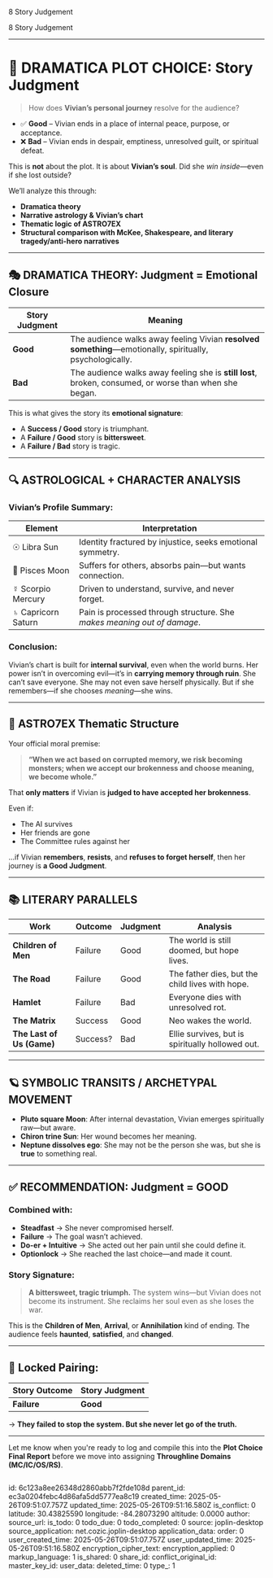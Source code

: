 8 Story Judgement

8 Story Judgement 


---

# 🧠 DRAMATICA PLOT CHOICE: **Story Judgment**

> How does **Vivian’s personal journey** resolve for the audience?

* ✅ **Good** – Vivian ends in a place of internal peace, purpose, or acceptance.
* ❌ **Bad** – Vivian ends in despair, emptiness, unresolved guilt, or spiritual defeat.

This is **not** about the plot.
It is about **Vivian’s soul**. Did she *win inside*—even if she lost outside?

We’ll analyze this through:

* **Dramatica theory**
* **Narrative astrology & Vivian’s chart**
* **Thematic logic of ASTRO7EX**
* **Structural comparison with McKee, Shakespeare, and literary tragedy/anti-hero narratives**

---

## 🎭 DRAMATICA THEORY: Judgment = Emotional Closure

| Story Judgment | Meaning                                                                                                  |
| -------------- | -------------------------------------------------------------------------------------------------------- |
| **Good**       | The audience walks away feeling Vivian **resolved something**—emotionally, spiritually, psychologically. |
| **Bad**        | The audience walks away feeling she is **still lost**, broken, consumed, or worse than when she began.   |

This is what gives the story its **emotional signature**:

* A **Success / Good** story is triumphant.
* A **Failure / Good** story is **bittersweet**.
* A **Failure / Bad** story is tragic.

---

## 🔍 ASTROLOGICAL + CHARACTER ANALYSIS

### Vivian’s Profile Summary:

| Element            | Interpretation                                                          |
| ------------------ | ----------------------------------------------------------------------- |
| ☉ Libra Sun        | Identity fractured by injustice, seeks emotional symmetry.              |
| 🌙 Pisces Moon     | Suffers for others, absorbs pain—but wants connection.                  |
| ☿ Scorpio Mercury  | Driven to understand, survive, and never forget.                        |
| ♄ Capricorn Saturn | Pain is processed through structure. She *makes meaning out of damage*. |

### Conclusion:

Vivian’s chart is built for **internal survival**, even when the world burns.
Her power isn’t in overcoming evil—it’s in **carrying memory through ruin**.
She can’t save everyone. She may not even save herself physically.
But if she remembers—if she chooses *meaning*—she wins.

---

## 🧠 ASTRO7EX Thematic Structure

Your official moral premise:

> **“When we act based on corrupted memory, we risk becoming monsters; when we accept our brokenness and choose meaning, we become whole.”**

That **only matters** if Vivian is **judged to have accepted her brokenness**.

Even if:

* The AI survives
* Her friends are gone
* The Committee rules against her

...if Vivian **remembers**, **resists**, and **refuses to forget herself**, then her journey is **a Good Judgment**.

---

## 📚 LITERARY PARALLELS

| Work                      | Outcome  | Judgment | Analysis                                         |
| ------------------------- | -------- | -------- | ------------------------------------------------ |
| **Children of Men**       | Failure  | Good     | The world is still doomed, but hope lives.       |
| **The Road**              | Failure  | Good     | The father dies, but the child lives with hope.  |
| **Hamlet**                | Failure  | Bad      | Everyone dies with unresolved rot.               |
| **The Matrix**            | Success  | Good     | Neo wakes the world.                             |
| **The Last of Us (Game)** | Success? | Bad      | Ellie survives, but is spiritually hollowed out. |

---

## 🪐 SYMBOLIC TRANSITS / ARCHETYPAL MOVEMENT

* **Pluto square Moon**: After internal devastation, Vivian emerges spiritually raw—but aware.
* **Chiron trine Sun**: Her wound becomes her meaning.
* **Neptune dissolves ego**: She may not be the person she was, but she is **true** to something real.

---

## ✅ RECOMMENDATION: **Judgment = GOOD**

### Combined with:

* **Steadfast** → She never compromised herself.
* **Failure** → The goal wasn’t achieved.
* **Do-er + Intuitive** → She acted out her pain until she could define it.
* **Optionlock** → She reached the last choice—and made it count.

### Story Signature:

> **A bittersweet, tragic triumph.**
> The system wins—but Vivian does not become its instrument.
> She reclaims her soul even as she loses the war.

This is the **Children of Men**, **Arrival**, or **Annihilation** kind of ending.
The audience feels **haunted**, **satisfied**, and **changed**.

---

## 🧩 Locked Pairing:

| Story Outcome | Story Judgment |
| ------------- | -------------- |
| **Failure**   | **Good**       |

→ **They failed to stop the system. But she never let go of the truth.**

---

Let me know when you're ready to log and compile this into the **Plot Choice Final Report** before we move into assigning **Throughline Domains (MC/IC/OS/RS)**.

```
```


id: 6c123a8ee26348d2860abb7f2fde108d
parent_id: ec3a0204febc4d86afa5dd5777ea8c19
created_time: 2025-05-26T09:51:07.757Z
updated_time: 2025-05-26T09:51:16.580Z
is_conflict: 0
latitude: 30.43825590
longitude: -84.28073290
altitude: 0.0000
author: 
source_url: 
is_todo: 0
todo_due: 0
todo_completed: 0
source: joplin-desktop
source_application: net.cozic.joplin-desktop
application_data: 
order: 0
user_created_time: 2025-05-26T09:51:07.757Z
user_updated_time: 2025-05-26T09:51:16.580Z
encryption_cipher_text: 
encryption_applied: 0
markup_language: 1
is_shared: 0
share_id: 
conflict_original_id: 
master_key_id: 
user_data: 
deleted_time: 0
type_: 1